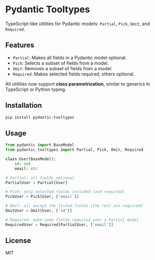 # Pydantic Tooltypes

TypeScript-like utilities for Pydantic models: `Partial`, `Pick`, `Omit`, and `Required`.

## Features

- `Partial`: Makes all fields in a Pydantic model optional.
- `Pick`: Selects a subset of fields from a model.
- `Omit`: Removes a subset of fields from a model.
- `Required`: Makes selected fields required, others optional.

All utilities now support **class parametrization**, similar to generics in TypeScript or Python typing.

## Installation

```bash
pip install pydantic-tooltypes
```

## Usage

```python
from pydantic import BaseModel
from pydantic_tooltypes import Partial, Pick, Omit, Required

class User(BaseModel):
    id: int
    email: str

# Partial: all fields optional
PartialUser = Partial[User]

# Pick: only selected fields included (and required)
PickUser = Pick[User, ['email']]

# Omit: all except the listed fields (the rest are required)
OmitUser = Omit[User, ['id']]

# Required: make some fields required over a Partial model
RequiredUser = Required[PartialUser, ['email']]
```

## License

MIT

